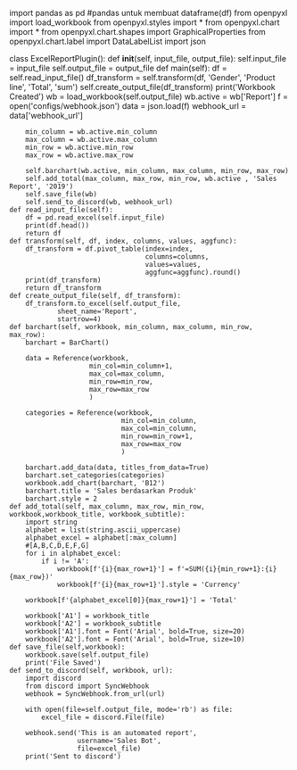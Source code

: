 import pandas as pd #pandas untuk membuat dataframe(df)
from openpyxl import load_workbook
from openpyxl.styles import *
from openpyxl.chart import *
from openpyxl.chart.shapes import GraphicalProperties
from openpyxl.chart.label import DataLabelList
import json

class ExcelReportPlugin():
    def __init__(self, 
                 input_file, 
                 output_file):
        self.input_file = input_file
        self.output_file = output_file
    def main(self):
        df = self.read_input_file()
        df_transform = self.transform(df, 'Gender', 'Product line', 'Total', 'sum')
        self.create_output_file(df_transform)
        print('Workbook Created')
        wb = load_workbook(self.output_file)
        wb.active = wb['Report']
        f = open('configs/webhook.json')
        data = json.load(f)
        webhook_url = data['webhook_url']

        min_column = wb.active.min_column
        max_column = wb.active.max_column
        min_row = wb.active.min_row
        max_row = wb.active.max_row
        
        self.barchart(wb.active, min_column, max_column, min_row, max_row)
        self.add_total(max_column, max_row, min_row, wb.active , 'Sales Report', '2019')
        self.save_file(wb)
        self.send_to_discord(wb, webhook_url)
    def read_input_file(self):
        df = pd.read_excel(self.input_file)
        print(df.head())
        return df
    def transform(self, df, index, columns, values, aggfunc):
        df_transform = df.pivot_table(index=index, 
                                      columns=columns, 
                                      values=values, 
                                      aggfunc=aggfunc).round()
        print(df_transform)
        return df_transform
    def create_output_file(self, df_transform):
        df_transform.to_excel(self.output_file, 
                sheet_name='Report', 
                startrow=4)
    def barchart(self, workbook, min_column, max_column, min_row, max_row):
        barchart = BarChart()

        data = Reference(workbook, 
                        min_col=min_column+1,
                        max_col=max_column,
                        min_row=min_row,
                        max_row=max_row
                        )

        categories = Reference(workbook,
                                min_col=min_column,
                                max_col=min_column,
                                min_row=min_row+1,
                                max_row=max_row
                                )

        barchart.add_data(data, titles_from_data=True)
        barchart.set_categories(categories)
        workbook.add_chart(barchart, 'B12')
        barchart.title = 'Sales berdasarkan Produk'
        barchart.style = 2
    def add_total(self, max_column, max_row, min_row, workbook,workbook_title, workbook_subtitle):
        import string
        alphabet = list(string.ascii_uppercase)
        alphabet_excel = alphabet[:max_column]
        #[A,B,C,D,E,F,G]
        for i in alphabet_excel:
            if i != 'A':
                workbook[f'{i}{max_row+1}'] = f'=SUM({i}{min_row+1}:{i}{max_row})'
                workbook[f'{i}{max_row+1}'].style = 'Currency'

        workbook[f'{alphabet_excel[0]}{max_row+1}'] = 'Total'
        
        workbook['A1'] = workbook_title
        workbook['A2'] = workbook_subtitle
        workbook['A1'].font = Font('Arial', bold=True, size=20)
        workbook['A2'].font = Font('Arial', bold=True, size=10)
    def save_file(self,workbook):
        workbook.save(self.output_file)
        print('File Saved')
    def send_to_discord(self, workbook, url):
        import discord
        from discord import SyncWebhook
        webhook = SyncWebhook.from_url(url)

        with open(file=self.output_file, mode='rb') as file:
            excel_file = discord.File(file)

        webhook.send('This is an automated report',
                     username='Sales Bot',
                     file=excel_file)
        print('Sent to discord')